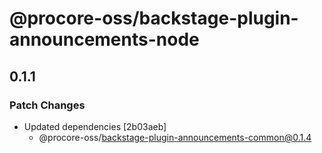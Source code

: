 # @procore-oss/backstage-plugin-announcements-node

## 0.1.1

### Patch Changes

- Updated dependencies [2b03aeb]
  - @procore-oss/backstage-plugin-announcements-common@0.1.4
